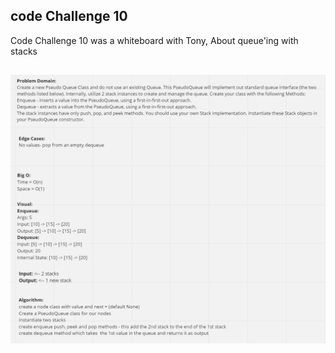 ## code Challenge 10

Code Challenge 10 was a whiteboard with Tony, About queue'ing with stacks 

## ![Code Challenge 3](img/stack_queue_pseudo.PNG)

